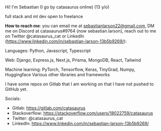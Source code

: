 <p>
Hi! I'm Sebastian (I go by catasaurus online) (13 y/o)

full stack and ml dev open to freelance

**How to reach me**: you can email me at sebastianlarson22@gmail.com, DM me on Discord at catasaurus#9764 (now sebastian.larson), reach out to me on Twitter @catasaurus_cat or LinkedIn (https://www.linkedin.com/in/sebastian-larson-13b5b9269/): 

Languages: Python, Javascript, Typescript

Web: Django, Express.js, Next.js, Prisma, MongoDB, React, Tailwind

Machine learning: PyTorch, Tensorflow, Keras, TinyGrad, Numpy, Huggingface
Various other libraries and frameworks

I have some repos on Gitlab that I am working on that I have not pushed to GitHub yet.

Socials:
- Gitlab: https://gitlab.com/catasaurus
- Stackoverflow: https://stackoverflow.com/users/18022759/catasaurus
- Twitter: @catasaurus_cat
- LinkedIn: https://www.linkedin.com/in/sebastian-larson-13b5b9269/
</p>
